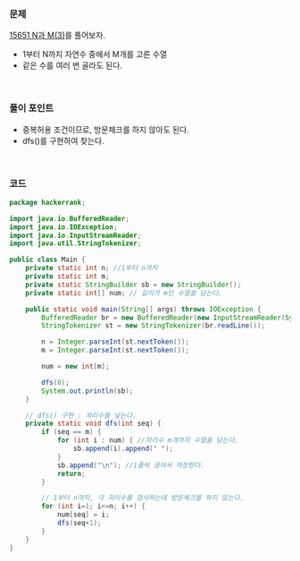 ### 문제
[15651 N과 M(3)](https://www.acmicpc.net/problem/15651)를 풀어보자. <br>
+ 1부터 N까지 자연수 중에서 M개를 고른 수열
+ 같은 수를 여러 번 골라도 된다.

<br>

### 풀이 포인트
+ 중복허용 조건이므로, 방문체크를 하지 않아도 된다.
+ dfs()를 구현하여 찾는다.

<br>

### 코드
```java
package hackerrank;

import java.io.BufferedReader;
import java.io.IOException;
import java.io.InputStreamReader;
import java.util.StringTokenizer;

public class Main {
    private static int n; //1부터 n까지
    private static int m;
    private static StringBuilder sb = new StringBuilder();
    private static int[] num; // 길이가 m인 수열을 담는다.

    public static void main(String[] args) throws IOException {
        BufferedReader br = new BufferedReader(new InputStreamReader(System.in));
        StringTokenizer st = new StringTokenizer(br.readLine());

        n = Integer.parseInt(st.nextToken());
        m = Integer.parseInt(st.nextToken());

        num = new int[m];

        dfs(0);
        System.out.println(sb);
    }

    // dfs() 구현 : 자리수를 넣는다.
    private static void dfs(int seq) {
        if (seq == m) {
            for (int i : num) { //자리수 m개까지 수열을 담는다.
                sb.append(i).append(" ");
            }
            sb.append("\n"); //1줄씩 끊어서 저장한다.
            return;
        }

        // 1부터 n까지, 각 자리수를 검사하는데 방문체크를 하지 않는다.
        for (int i=1; i<=n; i++) {
            num[seq] = i;
            dfs(seq+1);
        }
    }
}
```

